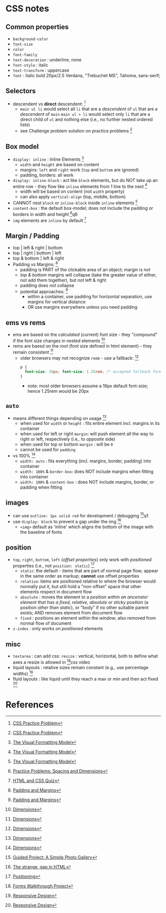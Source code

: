 # CSS notes

## Common properties
- `background-color`
- `font-size`
- `color`
- `font-family`
- `text-decoration` : underline, none
- `font-style` : italic
- `text-transform` : uppercase
- `font` : italic bold 20px/2.5 Verdana, "Trebuchet MS", Tahoma, sans-serif;

## Selectors
- descendent vs **direct** descendent: [^1]
  - `main ul li` would select all `li` that are a *descendent* of `ul` that are a *descendent* of `main`
  `main ul > li` would select only `li` that are a direct child of `ul` and nothing else (i.e., no further nested ordered lists)
  - see Challenge problem solution on practice problems [^1]

## Box model
- `display: inline` : Inline Elements [^2]
  - `width` and `height` are based on content
  - margins: `left` and `right` work (`top` and `bottom` are ignored)
  - padding, borders: all work
- `display: inline-block` : act like `block` elements, but do NOT take up an entire row - they flow like `inline` elements from 1 line to the next [^2]
  - width will be based on content (not `width` property)
  - can also apply `vertical-align` (top, middle, bottom)
- CANNOT nest `block` or `inline-block` inside `inline` elements [^2]
- `content-box` : the default box-model; does not include the padding or borders in width and height [^5]q6
- `img` elements are `inline` by default [^6]

## Margin / Padding
- top   |      left & right      |   bottom
- top   |   right   |   bottom   |   left
-    top & bottom   |   left & right
- Padding vs Margins: [^3]
  - padding is PART of the clickable area of an object;  margin is *not*
  - *top & bottom* margins will collapse (take the greater value of either, not add them together), but *not* left & right
  - padding does *not* collapse
  - potential approaches: [^3]
    - within a container, use padding for horizontal separation, use margins for vertical distance
    - OR use margins everywhere unless you need padding

## ems vs rems
- ems are based on the *calculated* (current) font size - they "compound" if the font size changes in nested elements [^4]
- rems are baesd on the *root* (font size defined in html element) - they remain consistent [^4]
  - older browsers may not recognize `rem`s - use a fallback: [^4]
    ```css
    p {
      font-size: 20px; font-size: 1.25rem; /* accepted fallback formatting */
    }
    ```
    - note: most older browsers assume a 16px default font-size; hence 1.25rem would be 20px

## `auto`
- means different things depending on usage [^4]
  - when used for `width` or `height` : fits entire element incl. margins in its container
  - when used for left or right `margin`: will push element all the way to right or left, respectively (i.e,. to *opposite* side)
  - when used for top or bottom `margin` : will be `0`
  - cannot be used for `padding`
- vs 100% [^4]
  - `width: auto` : fits everything (incl. margins, border, padding) into container
  - `width: 100%` & `border-box`: does NOT include margins when fitting into container
  - `width: 100%` & `content-box` : does NOT include margins, border, or padding when fitting

## images
- can use `outline: 1px solid red` for development / debugging [^7]q1
- use `display: block` to prevent a gap under the img [^10]
  - `<img>` default as 'inline' which aligns the bottom of the image with the baseline of fonts

## position
- `top`, `right`, `bottom`, `left` (*offset properties*) only work with *positioned* properties (i.e., not `position: static`) [^9]
  - `static`: the default - items that are part of normal page flow; appear in the same order as markup; **cannot** use offset properties
  - `relative`: items are positioned relative to where the browser would normally put it, but still hold a "non-offset" space that other elements respect in document flow
  - `absolute` : moves the element to a position *within an ancenstor element that has a fixed, relative, absolute or sticky position* (a position *other than static*), or "body" if no other suitable parent exists; AND removes element from document flow
  - `fixed` : positions an element within the *window*; also removed from normal flow of document
- `z-index` : only works on *positioned* elements

## misc
- `textarea` : can add css: `resize` : vertical, horizontal, both to define what axes a resize is allowed in [^8]css video
- liquid layouts : relative sizes remain constant (e.g., use percentage widths) [^11]
- fluid layouts : like liquid until they reach a max or min and then act fixed [^11]


# References
[^1]: [CSS Practice Problem](https://launchschool.com/lessons/4495fbf7/assignments/8e39567e)
[^2]: [The Visual Formatting Model](https://launchschool.com/lessons/f039db62/assignments/b7312e44)
[^3]: [Padding and Margins](https://launchschool.com/lessons/f039db62/assignments/599aa8b5)
[^4]: [ Dimensions](https://launchschool.com/lessons/f039db62/assignments/b237bc64)
[^5]: [Practice Problems: Spacing and Dimensions](https://launchschool.com/lessons/f039db62/assignments/01231289)
[^6]: [HTML and CSS Quiz](https://launchschool.com/quizzes/f3990794/)
[^7]: [Guided Project: A Simple Photo Gallery](https://launchschool.com/lessons/de86d90a/assignments/69d139b4)
[^8]: [Forms Walkthrough Project](https://launchschool.com/lessons/d4fbe0e0/assignments/222db9b7)
[^9]: [ Positioning](https://launchschool.com/lessons/e01b7c79/assignments/9724b485)
[^10]: [The strange <img> gap in HTML](https://dev.to/christiankaindl/the-strange-img-gap-in-html)
[^11]: [Responsive Design](https://launchschool.com/lessons/e01b7c79/assignments/64451750)